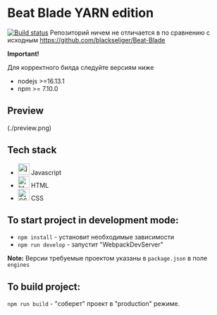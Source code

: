 # Beat Blade YARN edition
[![Build status](https://ci.appveyor.com/api/projects/status/qd1ikcct4snkccyq?svg=true)](https://ci.appveyor.com/project/blackseliger/beat-blade-yarn-edition)
Репозиторий ничем не отличается в по сравнению с исходным https://github.com/blackseliger/Beat-Blade

**Important!**

Для корректного билда следуйте версиям ниже

* nodejs >=16.13.1
* npm >= 7.10.0


## Preview

(./preview.png)

## Tech stack

* <img alt="javascript" width="26px" src="https://raw.githubusercontent.com/boris-catsvill/project-structure/master/tech-stack/javascript.png" /> Javascript
* <img alt="html" width="26px" src="https://raw.githubusercontent.com/boris-catsvill/project-structure/master/tech-stack/html.png" /> HTML
* <img alt="CSS" width="26px" src="https://raw.githubusercontent.com/boris-catsvill/project-structure/master/tech-stack/css.png" /> CSS

## To start project in development mode:

* `npm install` - установит необходимые зависимости
* `npm run develop` - запустит "WebpackDevServer"

**Note:** Версии требуемые проектом указаны в `package.json` в поле `engines`

## To build project:

`npm run build` - "соберет" проект в "production" режиме.
